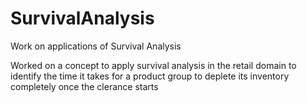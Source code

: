 # SurvivalAnalysis
Work on applications of Survival Analysis

Worked on a concept to apply survival analysis in the retail domain to identify the time it takes for a product group to deplete its inventory completely once the clerance starts

